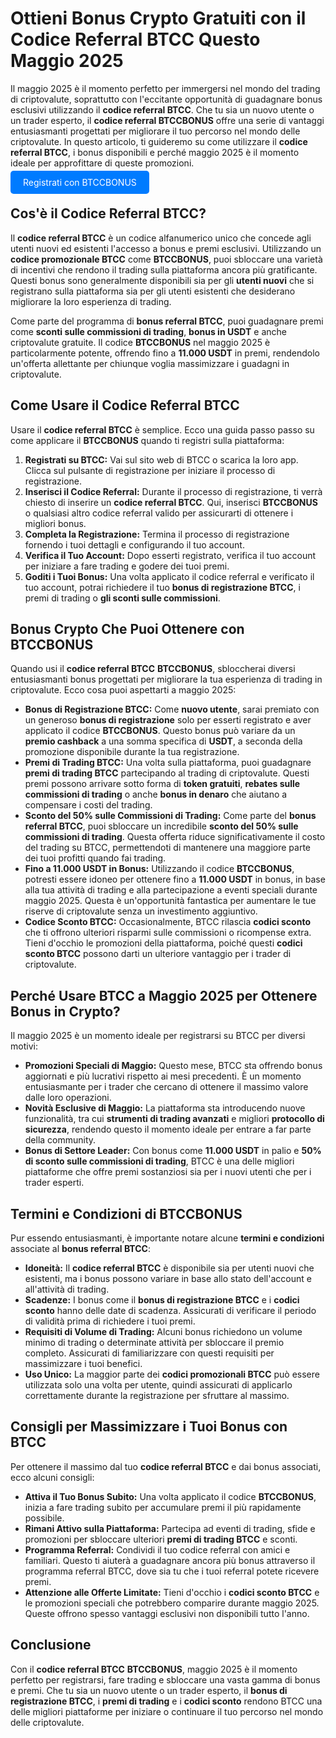 <h1>Ottieni Bonus Crypto Gratuiti con il Codice Referral BTCC Questo Maggio 2025</h1>
        </header>

  <section>
            <p>Il maggio 2025 è il momento perfetto per immergersi nel mondo del trading di criptovalute, soprattutto con l'eccitante opportunità di guadagnare bonus esclusivi utilizzando il <strong>codice referral BTCC</strong>. Che tu sia un nuovo utente o un trader esperto, il <strong>codice referral BTCCBONUS</strong> offre una serie di vantaggi entusiasmanti progettati per migliorare il tuo percorso nel mondo delle criptovalute. In questo articolo, ti guideremo su come utilizzare il <strong>codice referral BTCC</strong>, i bonus disponibili e perché maggio 2025 è il momento ideale per approfittare di queste promozioni.</p>
        </section>
<p><a href="https://partner.btcc.com/us/c/BTCCBONUS/9303" target="_blank" style="color: white; background-color: #007bff; padding: 10px 20px; text-decoration: none; border-radius: 5px;">Registrati con BTCCBONUS</a></p>
  <section>
            <h2>Cos'è il Codice Referral BTCC?</h2>
            <p>Il <strong>codice referral BTCC</strong> è un codice alfanumerico unico che concede agli utenti nuovi ed esistenti l'accesso a bonus e premi esclusivi. Utilizzando un <strong>codice promozionale BTCC</strong> come <strong>BTCCBONUS</strong>, puoi sbloccare una varietà di incentivi che rendono il trading sulla piattaforma ancora più gratificante. Questi bonus sono generalmente disponibili sia per gli <strong>utenti nuovi</strong> che si registrano sulla piattaforma sia per gli utenti esistenti che desiderano migliorare la loro esperienza di trading.</p>
            <p>Come parte del programma di <strong>bonus referral BTCC</strong>, puoi guadagnare premi come <strong>sconti sulle commissioni di trading</strong>, <strong>bonus in USDT</strong> e anche criptovalute gratuite. Il codice <strong>BTCCBONUS</strong> nel maggio 2025 è particolarmente potente, offrendo fino a <strong>11.000 USDT</strong> in premi, rendendolo un'offerta allettante per chiunque voglia massimizzare i guadagni in criptovalute.</p>
        </section>

  <section>
            <h2>Come Usare il Codice Referral BTCC</h2>
            <p>Usare il <strong>codice referral BTCC</strong> è semplice. Ecco una guida passo passo su come applicare il <strong>BTCCBONUS</strong> quando ti registri sulla piattaforma:</p>
            <ol>
                <li><strong>Registrati su BTCC:</strong> Vai sul sito web di BTCC o scarica la loro app. Clicca sul pulsante di registrazione per iniziare il processo di registrazione.</li>
                <li><strong>Inserisci il Codice Referral:</strong> Durante il processo di registrazione, ti verrà chiesto di inserire un <strong>codice referral BTCC</strong>. Qui, inserisci <strong>BTCCBONUS</strong> o qualsiasi altro codice referral valido per assicurarti di ottenere i migliori bonus.</li>
                <li><strong>Completa la Registrazione:</strong> Termina il processo di registrazione fornendo i tuoi dettagli e configurando il tuo account.</li>
                <li><strong>Verifica il Tuo Account:</strong> Dopo esserti registrato, verifica il tuo account per iniziare a fare trading e godere dei tuoi premi.</li>
                <li><strong>Goditi i Tuoi Bonus:</strong> Una volta applicato il codice referral e verificato il tuo account, potrai richiedere il tuo <strong>bonus di registrazione BTCC</strong>, i premi di trading o <strong>gli sconti sulle commissioni</strong>.</li>
            </ol>
        </section>

  <section>
            <h2>Bonus Crypto Che Puoi Ottenere con BTCCBONUS</h2>
            <p>Quando usi il <strong>codice referral BTCC</strong> <strong>BTCCBONUS</strong>, sbloccherai diversi entusiasmanti bonus progettati per migliorare la tua esperienza di trading in criptovalute. Ecco cosa puoi aspettarti a maggio 2025:</p>
            <ul>
                <li><strong>Bonus di Registrazione BTCC:</strong> Come <strong>nuovo utente</strong>, sarai premiato con un generoso <strong>bonus di registrazione</strong> solo per esserti registrato e aver applicato il codice <strong>BTCCBONUS</strong>. Questo bonus può variare da un <strong>premio cashback</strong> a una somma specifica di <strong>USDT</strong>, a seconda della promozione disponibile durante la tua registrazione.</li>
                <li><strong>Premi di Trading BTCC:</strong> Una volta sulla piattaforma, puoi guadagnare <strong>premi di trading BTCC</strong> partecipando al trading di criptovalute. Questi premi possono arrivare sotto forma di <strong>token gratuiti</strong>, <strong>rebates sulle commissioni di trading</strong> o anche <strong>bonus in denaro</strong> che aiutano a compensare i costi del trading.</li>
                <li><strong>Sconto del 50% sulle Commissioni di Trading:</strong> Come parte del <strong>bonus referral BTCC</strong>, puoi sbloccare un incredibile <strong>sconto del 50% sulle commissioni di trading</strong>. Questa offerta riduce significativamente il costo del trading su BTCC, permettendoti di mantenere una maggiore parte dei tuoi profitti quando fai trading.</li>
                <li><strong>Fino a 11.000 USDT in Bonus:</strong> Utilizzando il codice <strong>BTCCBONUS</strong>, potresti essere idoneo per ottenere fino a <strong>11.000 USDT</strong> in bonus, in base alla tua attività di trading e alla partecipazione a eventi speciali durante maggio 2025. Questa è un'opportunità fantastica per aumentare le tue riserve di criptovalute senza un investimento aggiuntivo.</li>
                <li><strong>Codice Sconto BTCC:</strong> Occasionalmente, BTCC rilascia <strong>codici sconto</strong> che ti offrono ulteriori risparmi sulle commissioni o ricompense extra. Tieni d'occhio le promozioni della piattaforma, poiché questi <strong>codici sconto BTCC</strong> possono darti un ulteriore vantaggio per i trader di criptovalute.</li>
            </ul>
        </section>

  <section>
            <h2>Perché Usare BTCC a Maggio 2025 per Ottenere Bonus in Crypto?</h2>
            <p>Il maggio 2025 è un momento ideale per registrarsi su BTCC per diversi motivi:</p>
            <ul>
                <li><strong>Promozioni Speciali di Maggio:</strong> Questo mese, BTCC sta offrendo bonus aggiornati e più lucrativi rispetto ai mesi precedenti. È un momento entusiasmante per i trader che cercano di ottenere il massimo valore dalle loro operazioni.</li>
                <li><strong>Novità Esclusive di Maggio:</strong> La piattaforma sta introducendo nuove funzionalità, tra cui <strong>strumenti di trading avanzati</strong> e migliori <strong>protocollo di sicurezza</strong>, rendendo questo il momento ideale per entrare a far parte della community.</li>
                <li><strong>Bonus di Settore Leader:</strong> Con bonus come <strong>11.000 USDT</strong> in palio e <strong>50% di sconto sulle commissioni di trading</strong>, BTCC è una delle migliori piattaforme che offre premi sostanziosi sia per i nuovi utenti che per i trader esperti.</li>
            </ul>
        </section>

  <section>
            <h2>Termini e Condizioni di BTCCBONUS</h2>
            <p>Pur essendo entusiasmanti, è importante notare alcune <strong>termini e condizioni</strong> associate al <strong>bonus referral BTCC</strong>:</p>
            <ul>
                <li><strong>Idoneità:</strong> Il <strong>codice referral BTCC</strong> è disponibile sia per utenti nuovi che esistenti, ma i bonus possono variare in base allo stato dell'account e all'attività di trading.</li>
                <li><strong>Scadenze:</strong> I bonus come il <strong>bonus di registrazione BTCC</strong> e i <strong>codici sconto</strong> hanno delle date di scadenza. Assicurati di verificare il periodo di validità prima di richiedere i tuoi premi.</li>
                <li><strong>Requisiti di Volume di Trading:</strong> Alcuni bonus richiedono un volume minimo di trading o determinate attività per sbloccare il premio completo. Assicurati di familiarizzare con questi requisiti per massimizzare i tuoi benefici.</li>
                <li><strong>Uso Unico:</strong> La maggior parte dei <strong>codici promozionali BTCC</strong> può essere utilizzata solo una volta per utente, quindi assicurati di applicarlo correttamente durante la registrazione per sfruttare al massimo.</li>
            </ul>
        </section>

  <section>
            <h2>Consigli per Massimizzare i Tuoi Bonus con BTCC</h2>
            <p>Per ottenere il massimo dal tuo <strong>codice referral BTCC</strong> e dai bonus associati, ecco alcuni consigli:</p>
            <ul>
                <li><strong>Attiva il Tuo Bonus Subito:</strong> Una volta applicato il codice <strong>BTCCBONUS</strong>, inizia a fare trading subito per accumulare premi il più rapidamente possibile.</li>
                <li><strong>Rimani Attivo sulla Piattaforma:</strong> Partecipa ad eventi di trading, sfide e promozioni per sbloccare ulteriori <strong>premi di trading BTCC</strong> e sconti.</li>
                <li><strong>Programma Referral:</strong> Condividi il tuo codice referral con amici e familiari. Questo ti aiuterà a guadagnare ancora più bonus attraverso il programma referral BTCC, dove sia tu che i tuoi referral potete ricevere premi.</li>
                <li><strong>Attenzione alle Offerte Limitate:</strong> Tieni d'occhio i <strong>codici sconto BTCC</strong> e le promozioni speciali che potrebbero comparire durante maggio 2025. Queste offrono spesso vantaggi esclusivi non disponibili tutto l'anno.</li>
            </ul>
        </section>

  <footer>
            <h2>Conclusione</h2>
            <p>Con il <strong>codice referral BTCC</strong> <strong>BTCCBONUS</strong>, maggio 2025 è il momento perfetto per registrarsi, fare trading e sbloccare una vasta gamma di bonus e premi. Che tu sia un nuovo utente o un trader esperto, il <strong>bonus di registrazione BTCC</strong>, i <strong>premi di trading</strong> e i <strong>codici sconto</strong> rendono BTCC una delle migliori piattaforme per iniziare o continuare il tuo percorso nel mondo delle criptovalute.</p>
